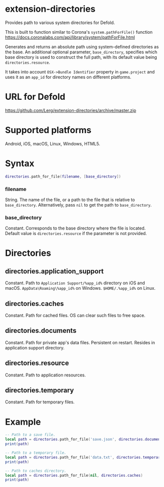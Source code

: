 # extension-directories
Provides path to various system directories for Defold.

This is built to function similar to Corona's `system.pathForFile()` function https://docs.coronalabs.com/api/library/system/pathForFile.html

Generates and returns an absolute path using system-defined directories as the base. An additional optional parameter, `base_directory`, specifies which base directory is used to construct the full path, with its default value being `directories.resource`.

It takes into account `OSX->Bundle Identifier` property in `game.project` and uses it as an `app_id` for directory names on different platforms.

# URL for Defold
https://github.com/Lerg/extension-directories/archive/master.zip

# Supported platforms

Android, iOS, macOS, Linux, Windows, HTML5.

# Syntax

```lua
directories.path_for_file(filename, [base_directory])
```

### filename
String. The name of the file, or a path to the file that is relative to `base_directory`. Alternatively, pass `nil` to get the path to `base_directory`.

### base_directory
Constant. Corresponds to the base directory where the file is located. Default value is `directories.resource` if the parameter is not provided.

# Directories

## directories.application_support
Constant. Path to `Application Support/%app_id%` directory on iOS and macOS. `AppData\Roaming\%app_id%` on Windows. `$HOME/.%app_id%` on Linux.

## directories.caches
Constant. Path for cached files. OS can clear such files to free space.

## directories.documents
Constant. Path for private app's data files. Persistent on restart. Resides in application support directory.

## directories.resource
Constant. Path to application resources.

## directories.temporary
Constant. Path for temporary files.

# Example

```lua
-- Path to a save file.
local path = directories.path_for_file('save.json', directories.documents)
print(path)

-- Path to a temporary file.
local path = directories.path_for_file('data.txt', directories.temporary)
print(path)

-- Path to caches directory.
local path = directories.path_for_file(nil, directories.caches)
print(path)
```
